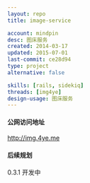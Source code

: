 ```yaml
---
layout: repo
title: image-service

account: mindpin
desc: 图床服务
created: 2014-03-17
updated: 2015-07-01
last-commit: ce28d94
type: project
alternative: false

skills: [rails, sidekiq]
threads: [img4ye]
design-usage: 图床服务
---
```


#### 公网访问地址
http://img.4ye.me

#### 后续规划
0.3.1 开发中
